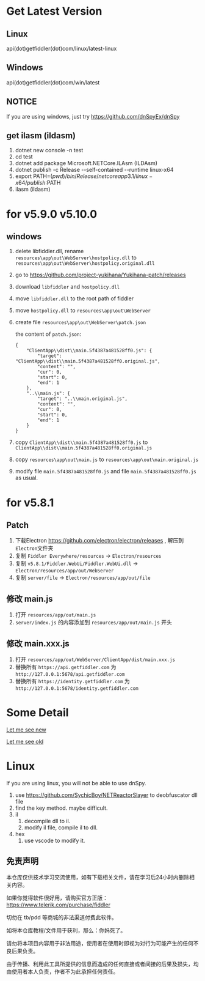 # Get Latest Version

## Linux

api(dot)getfiddler(dot)com/linux/latest-linux

## Windows

api(dot)getfiddler(dot)com/win/latest

## NOTICE

If you are using windows, just try https://github.com/dnSpyEx/dnSpy

## get ilasm (ildasm)

1. dotnet new console -n test
2. cd test
3. dotnet add package Microsoft.NETCore.ILAsm (ILDAsm)
4. dotnet publish -c Release --self-contained --runtime linux-x64
5. export PATH=$(pwd)/bin/Release/netcoreapp3.1/linux-x64/publish:$PATH
6. ilasm (ildasm)

# for v5.9.0 v5.10.0

## windows

1. delete libfiddler.dll, rename `resources\app\out\WebServer\hostpolicy.dll` to `resources\app\out\WebServer\hostpolicy.original.dll`
2. go to https://github.com/project-yukihana/Yukihana-patch/releases
3. download `libfiddler` and `hostpolicy.dll`
4. move `libfiddler.dll` to the root path of fiddler
5. move `hostpolicy.dll` to `resources\app\out\WebServer`
6. create file `resources\app\out\WebServer\patch.json`
    
    the content of `patch.json`:
    ```
    {
        "ClientApp\\dist\\main.5f4387a481528ff0.js": {
            "target": "ClientApp\\dist\\main.5f4387a481528ff0.original.js",
            "content": "",
            "cur": 0,
            "start": 0,
            "end": 1
        },
        "..\\main.js": {
            "target": "..\\main.original.js",
            "content": "",
            "cur": 0,
            "start": 0,
            "end": 1
        }
    }
    ```
7. copy `ClientApp\\dist\\main.5f4387a481528ff0.js` to `ClientApp\\dist\\main.5f4387a481528ff0.original.js`
8. copy `resources\app\out\main.js` to `resources\app\out\main.original.js`
9. modify file `main.5f4387a481528ff0.js` and file `main.5f4387a481528ff0.js` as usual.

# for v5.8.1

## Patch

1. 下载Electron https://github.com/electron/electron/releases , 解压到`Electron`文件夹
2. 复制 `Fiddler Everywhere/resources` -> `Electron/resources`
3. 复制 `v5.8.1/Fiddler.WebUi/Fiddler.WebUi.dll` -> `Electron/resources/app/out/WebServer`
4. 复制 `server/file` -> `Electron/resources/app/out/file`

## 修改 main.js

1. 打开 `resources/app/out/main.js`
2. `server/index.js` 的内容添加到 `resources/app/out/main.js` 开头

## 修改 main.xxx.js

1. 打开 `resources/app/out/WebServer/ClientApp/dist/main.xxx.js`
2. 替换所有 `https://api.getfiddler.com` 为 `http://127.0.0.1:5678/api.getfiddler.com`
3. 替换所有 `https://identity.getfiddler.com` 为 `http://127.0.0.1:5678/identity.getfiddler.com`

# Some Detail

[Let me see new](./v4.6.2/readme.md)

[Let me see old](./old/DETAIL.MD)

# Linux

If you are using linux, you will not be able to use dnSpy.

1. use https://github.com/SychicBoy/NETReactorSlayer to deobfuscator dll file
2. find the key method. maybe difficult.
3. il
    1. decompile dll to il.
    2. modify il file, compile il to dll.
4. hex
    1. use vscode to modify it.

## 免责声明
	
本仓库仅供技术学习交流使用，如有下载相关文件，请在学习后24小时内删除相关内容。

如果你觉得软件很好用，请购买官方正版：https://www.telerik.com/purchase/fiddler

切勿在 tb/pdd 等商城的非法渠道付费此软件。

如将本仓库教程/文件用于获利，那么：你妈死了。

请勿将本项目内容用于非法用途，使用者在使用时即视为对行为可能产生的任何不良后果负责。
	
由于传播、利用此工具所提供的信息而造成的任何直接或者间接的后果及损失，均由使用者本人负责，作者不为此承担任何责任。
